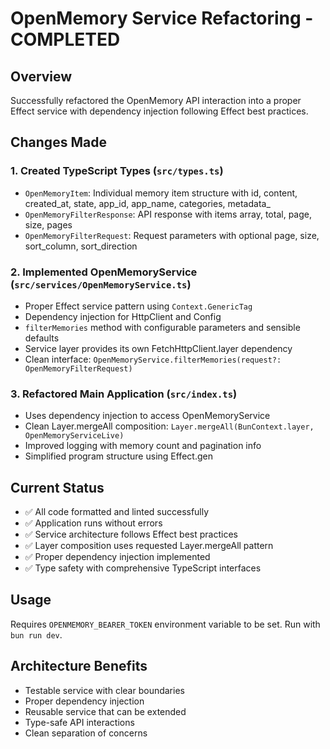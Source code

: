 # OpenMemory Service Refactoring - COMPLETED

## Overview
Successfully refactored the OpenMemory API interaction into a proper Effect service with dependency injection following Effect best practices.

## Changes Made

### 1. Created TypeScript Types (`src/types.ts`)
- `OpenMemoryItem`: Individual memory item structure with id, content, created_at, state, app_id, app_name, categories, metadata_
- `OpenMemoryFilterResponse`: API response with items array, total, page, size, pages 
- `OpenMemoryFilterRequest`: Request parameters with optional page, size, sort_column, sort_direction

### 2. Implemented OpenMemoryService (`src/services/OpenMemoryService.ts`)
- Proper Effect service pattern using `Context.GenericTag`
- Dependency injection for HttpClient and Config
- `filterMemories` method with configurable parameters and sensible defaults
- Service layer provides its own FetchHttpClient.layer dependency
- Clean interface: `OpenMemoryService.filterMemories(request?: OpenMemoryFilterRequest)`

### 3. Refactored Main Application (`src/index.ts`)
- Uses dependency injection to access OpenMemoryService
- Clean Layer.mergeAll composition: `Layer.mergeAll(BunContext.layer, OpenMemoryServiceLive)`
- Improved logging with memory count and pagination info
- Simplified program structure using Effect.gen

## Current Status
- ✅ All code formatted and linted successfully
- ✅ Application runs without errors
- ✅ Service architecture follows Effect best practices
- ✅ Layer composition uses requested Layer.mergeAll pattern
- ✅ Proper dependency injection implemented
- ✅ Type safety with comprehensive TypeScript interfaces

## Usage
Requires `OPENMEMORY_BEARER_TOKEN` environment variable to be set. Run with `bun run dev`.

## Architecture Benefits
- Testable service with clear boundaries
- Proper dependency injection
- Reusable service that can be extended
- Type-safe API interactions
- Clean separation of concerns